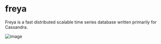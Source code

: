 freya
=========

Freya is a fast distributed scalable time series database written primarily for Cassandra.

![image](https://user-images.githubusercontent.com/173738/47817653-7c788800-dd56-11e8-9d70-3f537b8faf90.png)
